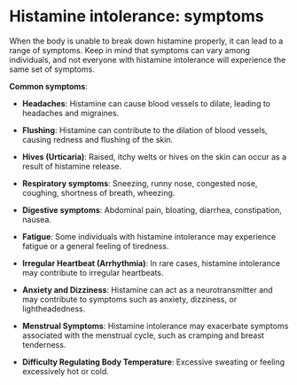 [//]: # (
source: gpt-3 + jph editing
tags: symptoms
)

# Histamine intolerance: symptoms

When the body is unable to break down histamine properly, it can lead to a range of symptoms. Keep in mind that symptoms can vary among individuals, and not everyone with histamine intolerance will experience the same set of symptoms.

**Common symptoms**:

* **Headaches**: Histamine can cause blood vessels to dilate, leading to headaches and migraines.

* **Flushing**: Histamine can contribute to the dilation of blood vessels, causing redness and flushing of the skin.

* **Hives (Urticaria)**: Raised, itchy welts or hives on the skin can occur as a result of histamine release.

* **Respiratory symptoms**: Sneezing, runny nose, congested nose, coughing, shortness of breath, wheezing.

* **Digestive symptoms**: Abdominal pain, bloating, diarrhea, constipation, nausea.

* **Fatigue**: Some individuals with histamine intolerance may experience fatigue or a general feeling of tiredness.

* **Irregular Heartbeat (Arrhythmia)**: In rare cases, histamine intolerance may contribute to irregular heartbeats.

* **Anxiety and Dizziness**: Histamine can act as a neurotransmitter and may contribute to symptoms such as anxiety, dizziness, or lightheadedness.

* **Menstrual Symptoms**: Histamine intolerance may exacerbate symptoms associated with the menstrual cycle, such as cramping and breast tenderness.

* **Difficulty Regulating Body Temperature**: Excessive sweating or feeling excessively hot or cold.

